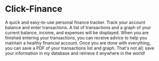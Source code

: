 # Click-Finance

A quick and easy-to-use personal finance tracker. Track your account balance and enter transactions. A list of transactions and a graph of your current balance, income, and expenses will be displayed. When you are finished entering your transactions, you can receive advice to help you maintain a healthy financial account. Once you are done with everything, you can save a PDF of your transactions list and graph. That's not all; save your information in my database and retrieve it anywhere in the world!

